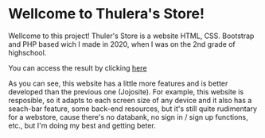 
# Wellcome to Thulera's Store!

Wellcome to this project! Thuler's Store is a website HTML, CSS. Bootstrap and PHP based wich I made in 2020, when I was on the 2nd grade of highschool. 

You can access the result by clicking [here](https://thulera-sstore.000webhostapp.com/)

As you can see, this website has a little more features and is better developed than the previous one (Jojosite). For example, this website is resposible, so it adapts to each screen size of any device and it also has a seach-bar feature, some back-end resources, but it's still quite rudimentary for a webstore, cause there's no databank, no sign in / sign up functions, etc., but I'm doing my best and getting beter.
